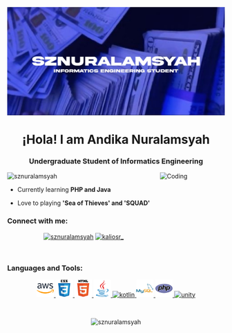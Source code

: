 <img align="center" alt="Banner" width="400%" height="250" src="https://github.com/sznuralamsyah/sznuralamsyah/blob/main/Github%20banner.jpg">
<h1 align="center">¡Hola! I am Andika Nuralamsyah</h1>
<h3 align="center">Undergraduate Student of Informatics Engineering</h3>
<img align="right" alt="Coding" width="150" height="150" src="https://i.gifer.com/origin/d5/d5b88b45655b89b33ff6d1dc2df982ff_w200.gif">

<p align="left"> <img src="https://komarev.com/ghpvc/?username=sznuralamsyah&label=Profile%20views&color=0e75b6&style=flat" alt="sznuralamsyah" /> </p>

- Currently learning **PHP and Java**

- Love to playing **'Sea of Thieves' and 'SQUAD'**

<h3 align="left">Connect with me:</h3>
<p align="center">
<a href="https://linkedin.com/in/sznuralamsyah" target="blank"><img align="center" src="https://raw.githubusercontent.com/rahuldkjain/github-profile-readme-generator/master/src/images/icons/Social/linked-in-alt.svg" alt="sznuralamsyah" height="30" width="40" /></a>
<a href="https://instagram.com/kaliosr_" target="blank"><img align="center" src="https://raw.githubusercontent.com/rahuldkjain/github-profile-readme-generator/master/src/images/icons/Social/instagram.svg" alt="kaliosr_" height="30" width="40" /></a>
</p>

<br>

<h3 align="left">Languages and Tools:</h3>
<p align="center"> <a href="https://aws.amazon.com" target="_blank" rel="noreferrer"> <img src="https://raw.githubusercontent.com/devicons/devicon/master/icons/amazonwebservices/amazonwebservices-original-wordmark.svg" alt="aws" width="40" height="40"/> </a> <a href="https://www.w3schools.com/css/" target="_blank" rel="noreferrer"> <img src="https://raw.githubusercontent.com/devicons/devicon/master/icons/css3/css3-original-wordmark.svg" alt="css3" width="40" height="40"/> </a> <a href="https://www.w3.org/html/" target="_blank" rel="noreferrer"> <img src="https://raw.githubusercontent.com/devicons/devicon/master/icons/html5/html5-original-wordmark.svg" alt="html5" width="40" height="40"/> </a> <a href="https://www.java.com" target="_blank" rel="noreferrer"> <img src="https://raw.githubusercontent.com/devicons/devicon/master/icons/java/java-original.svg" alt="java" width="40" height="40"/> </a> <a href="https://kotlinlang.org" target="_blank" rel="noreferrer"> <img src="https://www.vectorlogo.zone/logos/kotlinlang/kotlinlang-icon.svg" alt="kotlin" width="40" height="40"/> </a> <a href="https://www.mysql.com/" target="_blank" rel="noreferrer"> <img src="https://raw.githubusercontent.com/devicons/devicon/master/icons/mysql/mysql-original-wordmark.svg" alt="mysql" width="40" height="40"/> </a> <a href="https://www.php.net" target="_blank" rel="noreferrer"> <img src="https://raw.githubusercontent.com/devicons/devicon/master/icons/php/php-original.svg" alt="php" width="40" height="40"/> </a> <a href="https://unity.com/" target="_blank" rel="noreferrer"> <img src="https://www.vectorlogo.zone/logos/unity3d/unity3d-icon.svg" alt="unity" width="40" height="40"/> </a> </p>

<br>

<p align="center"><img align="center" src="https://github-readme-streak-stats.herokuapp.com/?user=sznuralamsyah&" alt="sznuralamsyah" /></p>

